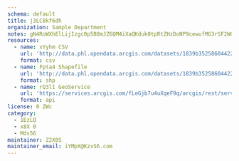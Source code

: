 ```yaml
---
schema: default
title: j3LC8kf6dh 
organization: Sample Department 
notes: gN4RoWXhElLijIzgc0p5B8mJZ6QM4iXaQKduk0tpRtZHzDoNP9cewufMG3rSF2WGCI6VJ8TYvDAfqyEyCUnHvaPb7brT1 w92xnY 
resources:
  - name: xYyhm CSV
    url: 'http://data.phl.opendata.arcgis.com/datasets/1839b35258604422b0b520cbb668df0d_0.csv'
    format: csv
  - name: Fpta4 Shapefile
    url: 'http://data.phl.opendata.arcgis.com/datasets/1839b35258604422b0b520cbb668df0d_0.zip'
    format: shp
  - name: rQ3lI GeoService
    url: 'https://services.arcgis.com/fLeGjb7u4uXqeF9q/arcgis/rest/services/Air_Monitoring_Stations/FeatureServer/0/query'
    format: api
license: 0 ZWc 
category:
  - 1EzLQ 
  - x8X 0 
  - Mds56 
maintainer: Z2X0S  
maintainer_email: iYMpX@KzxS6.com
---
```

